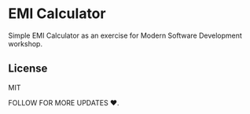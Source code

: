 # EMI Calculator

Simple EMI Calculator as an exercise for Modern Software Development workshop.


## License

MIT

FOLLOW FOR MORE UPDATES ❤️. 
